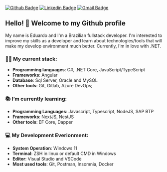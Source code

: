 [![Github Badge](https://img.shields.io/badge/-Github-000?style=flat-square&logo=Github&logoColor=white&link=https://github.com/lucasgdb)](https://github.com/EduCintraBR)
[![Linkedin Badge](https://img.shields.io/badge/-LinkedIn-blue?style=flat-square&logo=Linkedin&logoColor=white&link=https://www.linkedin.com/in/educintrabr/)](https://www.linkedin.com/in/educintrabr/)
[![Gmail Badge](https://img.shields.io/badge/-Gmail-c14438?style=flat-square&logo=Gmail&logoColor=white&link=mailto:educin15@gmail.com)](mailto:educin15@gmail.com)

## Hello! 👋 Welcome to my Github profile

My name is Eduardo and I'm a Brazilian fullstack developer. I'm interested to improve my skills as a developer and learn about technologies/tools that will make my develop environment much better. Currently, I'm in love with .NET.

### :man_technologist: My current stack:
 - **Programming languages**: C#, .NET Core, JavaScript/TypeScript 
 - **Frameworks**: Angular
 - **Database**: Sql Server, Oracle and MySQL
 - **Other tools**: Git, Gitlab, Azure DevOps;
  
### 📚 I’m currently learning: 
 - **Programming Languages**: Javascript, Typescript, NodeJS, SAP BTP
 - **Frameworks**: NextJS, NestJS
 - **Other tools**: EF Core, Dapper
  
### 💻 My Development Everionment:
 - **System Operation**: Windows 11
 - **Terminal**: ZSH in linux or default CMD in Windows
 - **Editor**: Visual Studio and VSCode
 - **Most used tools**: Git, Postman, Insomnia, Docker
  
